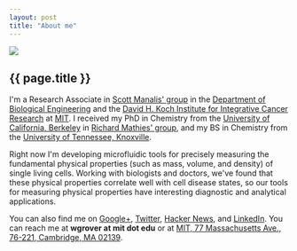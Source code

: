 ```yaml
---
layout: post
title: "About me"
---
```


![](../images/wgrover.jpg)

{{ page.title }}
----------------

I'm a Research Associate in [Scott Manalis' group](http://manalis-lab.mit.edu/) in the [Department of Biological Engineering](http://web.mit.edu/be/) and the [David H. Koch Institute for Integrative Cancer Research](http://ki.mit.edu/) at [MIT](http://www.mit.edu).  I received my PhD in Chemistry from the [University of California, Berkeley](http://www.berkeley.edu) in [Richard Mathies' group](http://endlesstrek.com/), and my BS in Chemistry from the [University of Tennessee, Knoxville](http://www.utk.edu).

Right now I'm developing microfluidic tools for precisely measuring the fundamental physical properties (such as mass, volume, and density) of single living cells. Working with biologists and doctors, we've found that these physical properties correlate well with cell disease states, so our tools for measuring physical properties have interesting diagnostic and analytical applications.

You can also find me on [Google+](http://plus.google.com/110105306163780663346/), [Twitter](http://twitter.com/#!/wgrover), [Hacker News](http://news.ycombinator.com/user?id=wgrover), and [LinkedIn](http://www.linkedin.com/pub/william-grover/32/854/179).  You can reach me at **wgrover at mit dot edu** or at [MIT, 77 Massachusetts Ave., 76-221, Cambridge, MA 02139](http://whereis.mit.edu/?go=76).